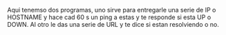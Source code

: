 Aqui tenemso dos programas, uno sirve para entregarle una serie de IP o HOSTNAME y hace cad 60 s un ping a estas y te responde si esta UP o DOWN.
Al otro le das una serie de URL y te dice si estan resolviendo o no.
